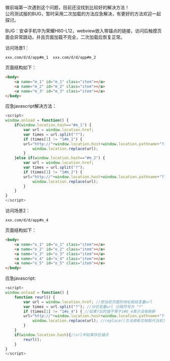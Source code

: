 做前端第一次遇到这个问题，目前还没找到比较好的解决方法！  
公司测试报的BUG，暂时采用二次加载的方法应急解决，有更好的方法欢迎一起探讨。

BUG：安卓手机华为荣耀H60-L12，webview嵌入带锚点的链接，访问后触摸页面会异常跳动，并且页面加载不完全，二次加载后恢复正常。

访问场景1：

    xxx.com/d/d/app#m_1  xxx.com/d/d/app#m_2

页面结构如下：  

```html
<body>
    <a name="m_1" id="m_1" class="item"></a>
    <a name="m_2" id="m_2" class="item"></a>
    <a name="m_3" id="m_3" class="item"></a>
</body>
```
应急javascript解决方法：

```javascript
<script>
window.onload = function() {
    if(window.location.hash=="#m_1") {
        var url = window.location.href; 
        var times = url.split("?"); 
        if (times[1] != "1#m_1") { 
        url="http://"+window.location.host+window.location.pathname+"?1#m_1"; 
            window.location.replace(url); 
        }
    }else if(window.location.hash=="#m_2") {
        var url = window.location.href; 
        var times = url.split("?"); 
        if (times[1] != "1#m_2") { 
        url="http://"+window.location.host+window.location.pathname+"?1#m_2"; 
            window.location.replace(url); 
        }
    }
}
</script>
```

访问场景2：

    xxx.com/d/d/app#o_4
    
页面结构如下：

```html
<body>
    <a name="o_1" id="o_1" class="item"></a>
    <a name="o_2" id="o_2" class="item"></a>
    <a name="o_3" id="o_3" class="item"></a>
    <a name="o_4" id="o_4" class="item"></a>
    <a name="o_5" id="o_5" class="item"></a>
</body>
```

应急javascript:

```javascript
<script>
window.onload = function() {
    function reurl() {
        var url = window.location.href; //把当前页面的地址赋给变量url
        var times = url.split("?"); //分切变量url 分隔符号为 "?"
        if (times[1] != "1#o_4") { //如果?后的值不等于1#O_4表示没有刷新
        url="http://"+window.location.host+window.location.pathname+"?1#o_4"; //重新给url赋值
            window.location.replace(url); //replace()方法用新文档取代当前文档
        }
    }
    if(window.location.hash){//url中如果存在锚点
        reurl();
    }
}
</script>
```

    
